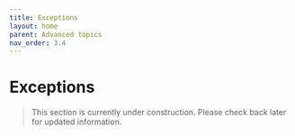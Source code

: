 ```yaml
---
title: Exceptions
layout: home
parent: Advanced topics
nav_order: 3.4
---
```


# Exceptions

> This section is currently under construction. Please check back later for updated information.